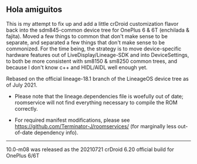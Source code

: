 ## Hola amiguitos

This is my attempt to fix up and add a little crDroid customization flavor back into the sdm845-common device tree for OnePlus 6 & 6T (enchilada & fajita).
Moved a few things to common that don't make sense to be separate, and separated a few things that don't make sense to be commonized.
For the time being, the strategy is to move device-specific hardware features out of LiveDisplay/Lineage-SDK and into DeviceSettings, 
to both be more consistent with sm8150 & sm8250 common trees, and because I don't know c++ and HIDL/AIDL well enough yet. 

Rebased on the official lineage-18.1 branch of the LineageOS device tree as of July 2021.

* Please note that the lineage.dependencies file is woefully out of date; roomservice will not find everything necessary to compile the ROM correctly.

* For required manifest modifications, please see https://github.com/Terminator-J/roomservices/ (for marginally less out-of-date dependency info).
___
10.0-m08 was released as the 20210721 crDroid 6.20 official build for OnePlus 6/6T
